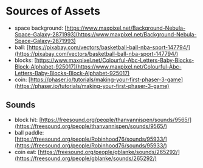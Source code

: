 # Sources of Assets

* space background: [https://www.maxpixel.net/Background-Nebula-Space-Galaxy-2871993](https://www.maxpixel.net/Background-Nebula-Space-Galaxy-2871993)
* ball: [https://pixabay.com/vectors/basketball-ball-nba-sport-147794/](https://pixabay.com/vectors/basketball-ball-nba-sport-147794/)
* blocks: [https://www.maxpixel.net/Colourful-Abc-Letters-Baby-Blocks-Block-Alphabet-925017](https://www.maxpixel.net/Colourful-Abc-Letters-Baby-Blocks-Block-Alphabet-925017)
* coin: [https://phaser.io/tutorials/making-your-first-phaser-3-game](https://phaser.io/tutorials/making-your-first-phaser-3-game)

## Sounds

* block hit: [https://freesound.org/people/thanvannispen/sounds/9565/](https://freesound.org/people/thanvannispen/sounds/9565/)
* ball paddle: [https://freesound.org/people/Robinhood76/sounds/95933/](https://freesound.org/people/Robinhood76/sounds/95933/)
* coin eat: [https://freesound.org/people/gblanke/sounds/265292/](https://freesound.org/people/gblanke/sounds/265292/)